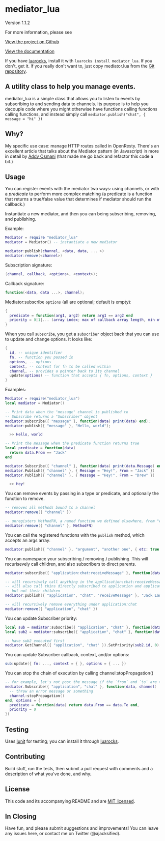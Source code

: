 mediator\_lua
===========

Version 1.1.2

For more information, please see 

[View the project on Github](https://github.com/Olivine-Labs/mediator_lua)

[View the documentation](http://olivinelabs.com/mediator_lua)

If you have [luarocks](http://luarocks.org), install it with `luarocks install mediator_lua`.
If you don't, get it. If you really don't want to, just copy mediator.lua from the 
[Git repository](https://github.com/OlivineLabs/mediator_lua).

A utility class to help you manage events.
------------------------------------------

mediator\_lua is a simple class that allows you to listen to events by subscribing to
and sending data to channels. Its purpose is to help you decouple code where you
might otherwise have functions calling functions calling functions, and instead
simply call `mediator.publish("chat", { message = "hi" })`

Why?
----

My specific use case: manage HTTP routes called in OpenResty. There's an excellent 
article that talks about the Mediator pattern (in Javascript) in more in detail by 
[Addy Osmani](http://addyosmani.com/largescalejavascript/#mediatorpattern)
(that made me go back and refactor this code a bit.)

Usage
-----

You can register events with the mediator two ways: using channels, or with a 
*predicate* to perform more complex matching (a predicate is a function that
returns a true/false value that determines if mediator should run the callback.) 

Instantiate a new mediator, and then you can being subscribing, removing, and publishing.

Example:

```lua
Mediator = require "mediator_lua"
mediator = Mediator() -- instantiate a new mediator

mediator:publish(channel, <data, data, ... >)
mediator:remove(<channel>) 
```

Subscription signature:

```lua
(channel, callback, <options>, <context>);
```

Callback signature:

```lua
function(<data, data ...>, channel);
```

Mediator:subscribe `options` (all are optional; default is empty):


```lua
{
  predicate = function(arg1, arg2) return arg1 == arg2 end
  priority = 0|1|... (array index; max of callback array length, min of 0)
}
```

When you call `subscribe`, you get a `subscriber` object back that you can use to
update and change options. It looks like:


```lua
{
  id, -- unique identifier
  fn, -- function you passed in
  options, -- options
  context, -- context for fn to be called within
  channel, -- provides a pointer back to its channel
  update(options) -- function that accepts { fn, options, context }
}
```

Examples:


```lua
Mediator = require("mediator_lua")
local mediator = Mediator()

-- Print data when the "message" channel is published to
-- Subscribe returns a "Subscriber" object
mediator:subscribe({ "message" }, function(data) print(data) end);
mediator:publish({ "message" }, "Hello, world");

  >> Hello, world

-- Print the message when the predicate function returns true
local predicate = function(data) 
  return data.From == "Jack" 
end

mediator.Subscribe({ "channel" }, function(data) print(data.Message) end, { predicate = predicate });
mediator.Publish({ "channel" }, { Message = "Hey!", From = "Jack" })
mediator.Publish({ "channel" }, { Message = "Hey!", From = "Drew" })

  >> Hey!
```

You can remove events by passing in a type or predicate, and optionally the 
function to remove.


```lua
-- removes all methods bound to a channel 
mediator:remove({ "channel" })

-- unregisters MethodFN, a named function we defined elsewhere, from "channel" 
mediator:remove({ "channel" }, MethodFN)
```

You can call the registered functions with the `publish` method, which accepts 
an args array:


```lua
mediator:publish({ "channel" }, "argument", "another one", { etc: true }); # args go on forever
```

You can namespace your subscribing / removing / publishing. This will recurisevely
call children, and also subscribers to direct parents.


```lua
mediator:subscribe({ "application:chat:receiveMessage" }, function(data){ ... })

-- will recursively call anything in the appllication:chat:receiveMessage namespace 
-- will also call thins directly subscribed to application and application:chat,
-- but not their children
mediator:publish({ "application", "chat", "receiveMessage" }, "Jack Lawson", "Hey")

-- will recursively remove everything under application:chat
mediator:remove({ "application", "chat" })
```

You can update Subscriber priority:


```lua
local sub = mediator:subscribe({ "application", "chat" }, function(data){ ... })
local sub2 = mediator:subscribe({ "application", "chat" }, function(data){ ... })

-- have sub2 executed first
mediator.GetChannel({ "application", "chat" }).SetPriority(sub2.id, 0);
```

You can update Subscriber callback, context, and/or options:


```lua
sub:update({ fn: ..., context = { }, options = { ... })
```

You can stop the chain of execution by calling channel:stopPropagation()


```lua
-- for example, let's not post the message if the `from` and `to` are the same
mediator.Subscribe({ "application", "chat" }, function(data, channel) 
  -- throw an error message or something
  channel:stopPropagation()
end, options = {
  predicate = function(data) return data.From == data.To end,
  priority = 0
})
```


Testing
-------

Uses [lunit](http://www.nessie.de/mroth/lunit/) for testing; you can install it
through [luarocks](http://luarocks.org).

Contributing
------------

Build stuff, run the tests, then submit a pull request with comments and a
description of what you've done, and why.

License
-------
This code and its accompanying README and are 
[MIT licensed](http://www.opensource.org/licenses/mit-license.php). 


In Closing
----------
Have fun, and please submit suggestions and improvements! You can leave any 
issues here, or contact me on Twitter (@ajacksified).
